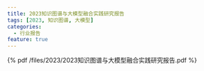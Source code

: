```yaml
---
title: 2023知识图谱与大模型融合实践研究报告
tags: [2023, 知识图谱, 大模型]
categories:
  - 行业报告
feature: true
---
```


{% pdf /files/2023/2023知识图谱与大模型融合实践研究报告.pdf %}